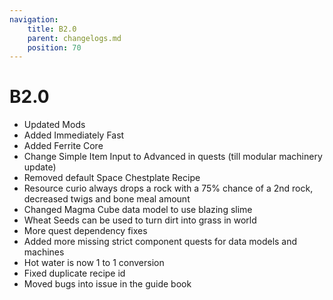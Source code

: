 ```yaml
---
navigation:
    title: B2.0
    parent: changelogs.md
    position: 70
---
```


# B2.0
- Updated Mods
- Added Immediately Fast
- Added Ferrite Core
- Change Simple Item Input to Advanced in quests (till modular machinery update)
- Removed default Space Chestplate Recipe
- Resource curio always drops a rock with a 75% chance of a 2nd rock, decreased twigs and bone meal amount
- Changed Magma Cube data model to use blazing slime
- Wheat Seeds can be used to turn dirt into grass in world 
- More quest dependency fixes
- Added more missing strict component quests for data models and machines
- Hot water is now 1 to 1 conversion
- Fixed duplicate recipe id
- Moved bugs into issue in the guide book



